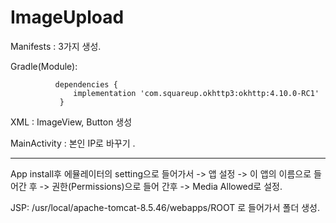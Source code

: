 # ImageUpload

Manifests : 
            <uses-permission android:name="android.permission.READ_EXTERNAL_STORAGE" />
            <uses-permission android:name="android.permission.WRITE_EXTERNAL_STORAGE" />
            <uses-permission android:name="android.permission.INTERNET" />
    3가지 생성.

Gradle(Module):
             
              dependencies {
                  implementation 'com.squareup.okhttp3:okhttp:4.10.0-RC1'
               } 

XML :
ImageView, Button 생성

MainActivity :   본인 IP로 바꾸기 .

****
App install후 에뮬레이터의 setting으로 들어가서 -> 앱 설정 -> 이 앱의 이름으로 들어간 후 
-> 권한(Permissions)으로 들어 간후 -> Media Allowed로 설정. 

JSP:
    /usr/local/apache-tomcat-8.5.46/webapps/ROOT 로 들어가서 
    폴더 생성.
